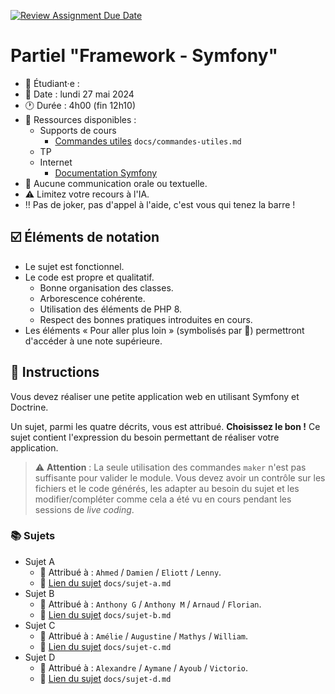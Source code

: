 [![Review Assignment Due Date](https://classroom.github.com/assets/deadline-readme-button-24ddc0f5d75046c5622901739e7c5dd533143b0c8e959d652212380cedb1ea36.svg)](https://classroom.github.com/a/Vvbej2p3)
# Partiel "Framework - Symfony"

* 👤 Étudiant·e : 
* 📆 Date : lundi 27 mai 2024
* 🕐️ Durée : 4h00 (fin 12h10)
* 📖 Ressources disponibles :
   - Supports de cours
      - [Commandes utiles](docs/commandes-utiles.md) `docs/commandes-utiles.md`
   - TP
   - Internet
      - [Documentation Symfony](https://symfony.com/doc/current/index.html)
* 🚫 Aucune communication orale ou textuelle.
* ⚠️ Limitez votre recours à l'IA.
* ‼️ Pas de joker, pas d'appel à l'aide, c'est vous qui tenez la barre !

## ☑️ Éléments de notation

* Le sujet est fonctionnel.
* Le code est propre et qualitatif.
   - Bonne organisation des classes.
   - Arborescence cohérente.
   - Utilisation des éléments de PHP 8.
   - Respect des bonnes pratiques introduites en cours.
* Les éléments « Pour aller plus loin » (symbolisés par 🚀) permettront d'accéder à une note supérieure.

## 📜 Instructions

Vous devez réaliser une petite application web en utilisant Symfony et Doctrine.

Un sujet, parmi les quatre décrits, vous est attribué. **Choisissez le bon !** Ce sujet contient l'expression du besoin
permettant de réaliser votre application.

> ⚠️ **Attention** : La seule utilisation des commandes `maker` n'est pas suffisante pour valider le module. Vous devez
> avoir un contrôle sur les fichiers et le code générés, les adapter au besoin du sujet et les modifier/compléter
> comme cela a été vu en cours pendant les sessions de *live coding*.

### 📚 Sujets

* Sujet A
   - 👤 Attribué à : `Ahmed` / `Damien` / `Eliott` / `Lenny`.
   - 📄 [Lien du sujet](docs/sujet-a.md) `docs/sujet-a.md`
* Sujet B
   - 👤 Attribué à : `Anthony G` / `Anthony M` / `Arnaud` / `Florian`.
   - 📄 [Lien du sujet](docs/sujet-b.md) `docs/sujet-b.md`
* Sujet C
   - 👤 Attribué à : `Amélie` / `Augustine` / `Mathys` / `William`.
   - 📄 [Lien du sujet](docs/sujet-c.md) `docs/sujet-c.md`
* Sujet D
   - 👤 Attribué à : `Alexandre` / `Aymane` / `Ayoub` / `Victorio`.
   - 📄 [Lien du sujet](docs/sujet-d.md) `docs/sujet-d.md`
